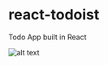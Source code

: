 # react-todoist
Todo App built in React

![alt text](https://https://github.com/arpitz/react-todoist/blob/master/Capture.PNG?raw=true)
